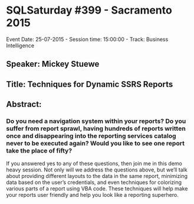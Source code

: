 # SQLSaturday #399 - Sacramento 2015
Event Date: 25-07-2015 - Session time: 15:00:00 - Track: Business Intelligence
## Speaker: Mickey Stuewe
## Title: Techniques for Dynamic SSRS Reports
## Abstract:
### Do you need a navigation system within your reports? Do you suffer from report sprawl, having hundreds of reports written once and disappearing into the reporting services catalog never to be executed again? Would you like to see one report take the place of fifty?

If you answered yes to any of these questions, then join me in this demo heavy session. Not only will we address the questions above, but we’ll talk about providing different layouts to the data in the same report, minimizing data based on the user’s credentials, and even techniques for colorizing various parts of a report using VBA code. These techniques will help make your reports user friendly and help you look like a reporting superhero.
